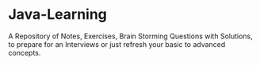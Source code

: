 # Java-Learning
A Repository of Notes, Exercises, Brain Storming Questions with Solutions, to prepare for an Interviews or just refresh your basic to advanced concepts. 
